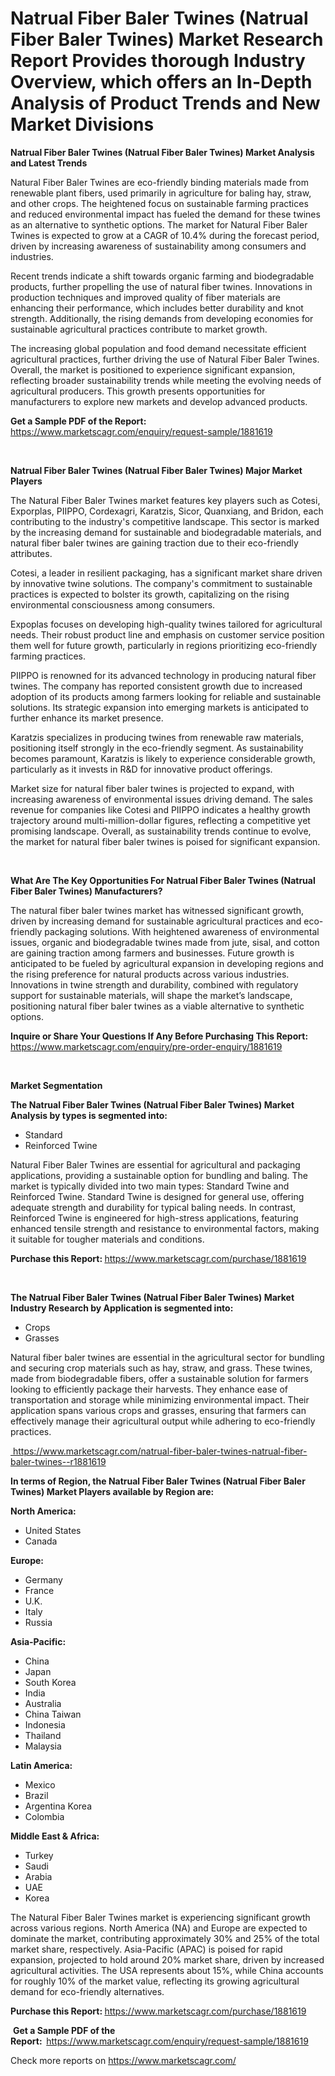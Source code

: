 <p><h1>Natrual Fiber Baler Twines (Natrual Fiber Baler Twines) Market Research Report Provides thorough Industry Overview, which offers an In-Depth Analysis of Product Trends and New Market Divisions</h1></p><p><strong>Natrual Fiber Baler Twines (Natrual Fiber Baler Twines) Market Analysis and Latest Trends</strong></p>
<p><p>Natural Fiber Baler Twines are eco-friendly binding materials made from renewable plant fibers, used primarily in agriculture for baling hay, straw, and other crops. The heightened focus on sustainable farming practices and reduced environmental impact has fueled the demand for these twines as an alternative to synthetic options. The market for Natural Fiber Baler Twines is expected to grow at a CAGR of 10.4% during the forecast period, driven by increasing awareness of sustainability among consumers and industries.</p><p>Recent trends indicate a shift towards organic farming and biodegradable products, further propelling the use of natural fiber twines. Innovations in production techniques and improved quality of fiber materials are enhancing their performance, which includes better durability and knot strength. Additionally, the rising demands from developing economies for sustainable agricultural practices contribute to market growth.</p><p>The increasing global population and food demand necessitate efficient agricultural practices, further driving the use of Natural Fiber Baler Twines. Overall, the market is positioned to experience significant expansion, reflecting broader sustainability trends while meeting the evolving needs of agricultural producers. This growth presents opportunities for manufacturers to explore new markets and develop advanced products.</p></p>
<p><strong>Get a Sample PDF of the Report:&nbsp;</strong> <a href="https://www.marketscagr.com/enquiry/request-sample/1881619?utm_campaign=2008&utm_medium=2&utm_source=Github&utm_content=ia&utm_term=04022025&utm_id=natrual-fiber-baler-twines-natrual-fiber-baler-twines">https://www.marketscagr.com/enquiry/request-sample/1881619</a></p>
<p>&nbsp;</p>
<p><strong>Natrual Fiber Baler Twines (Natrual Fiber Baler Twines) Major Market Players</strong></p>
<p><p>The Natural Fiber Baler Twines market features key players such as Cotesi, Exporplas, PIIPPO, Cordexagri, Karatzis, Sicor, Quanxiang, and Bridon, each contributing to the industry's competitive landscape. This sector is marked by the increasing demand for sustainable and biodegradable materials, and natural fiber baler twines are gaining traction due to their eco-friendly attributes.</p><p>Cotesi, a leader in resilient packaging, has a significant market share driven by innovative twine solutions. The company's commitment to sustainable practices is expected to bolster its growth, capitalizing on the rising environmental consciousness among consumers.</p><p>Expoplas focuses on developing high-quality twines tailored for agricultural needs. Their robust product line and emphasis on customer service position them well for future growth, particularly in regions prioritizing eco-friendly farming practices.</p><p>PIIPPO is renowned for its advanced technology in producing natural fiber twines. The company has reported consistent growth due to increased adoption of its products among farmers looking for reliable and sustainable solutions. Its strategic expansion into emerging markets is anticipated to further enhance its market presence.</p><p>Karatzis specializes in producing twines from renewable raw materials, positioning itself strongly in the eco-friendly segment. As sustainability becomes paramount, Karatzis is likely to experience considerable growth, particularly as it invests in R&D for innovative product offerings.</p><p>Market size for natural fiber baler twines is projected to expand, with increasing awareness of environmental issues driving demand. The sales revenue for companies like Cotesi and PIIPPO indicates a healthy growth trajectory around multi-million-dollar figures, reflecting a competitive yet promising landscape. Overall, as sustainability trends continue to evolve, the market for natural fiber baler twines is poised for significant expansion.</p></p>
<p>&nbsp;</p>
<p><strong>What Are The Key Opportunities For Natrual Fiber Baler Twines (Natrual Fiber Baler Twines) Manufacturers?</strong></p>
<p><p>The natural fiber baler twines market has witnessed significant growth, driven by increasing demand for sustainable agricultural practices and eco-friendly packaging solutions. With heightened awareness of environmental issues, organic and biodegradable twines made from jute, sisal, and cotton are gaining traction among farmers and businesses. Future growth is anticipated to be fueled by agricultural expansion in developing regions and the rising preference for natural products across various industries. Innovations in twine strength and durability, combined with regulatory support for sustainable materials, will shape the market’s landscape, positioning natural fiber baler twines as a viable alternative to synthetic options.</p></p>
<p><strong>Inquire or Share Your Questions If Any Before Purchasing This Report:</strong> <a href="https://www.marketscagr.com/enquiry/pre-order-enquiry/1881619?utm_campaign=2008&utm_medium=2&utm_source=Github&utm_content=ia&utm_term=04022025&utm_id=natrual-fiber-baler-twines-natrual-fiber-baler-twines">https://www.marketscagr.com/enquiry/pre-order-enquiry/1881619</a></p>
<p>&nbsp;</p>
<p><strong>Market Segmentation</strong></p>
<p><strong>The Natrual Fiber Baler Twines (Natrual Fiber Baler Twines) Market Analysis by types is segmented into:</strong></p>
<p><ul><li>Standard</li><li>Reinforced Twine</li></ul></p>
<p><p>Natural Fiber Baler Twines are essential for agricultural and packaging applications, providing a sustainable option for bundling and baling. The market is typically divided into two main types: Standard Twine and Reinforced Twine. Standard Twine is designed for general use, offering adequate strength and durability for typical baling needs. In contrast, Reinforced Twine is engineered for high-stress applications, featuring enhanced tensile strength and resistance to environmental factors, making it suitable for tougher materials and conditions.</p></p>
<p><strong>Purchase this Report:&nbsp;</strong><a href="https://www.marketscagr.com/purchase/1881619?utm_campaign=2008&utm_medium=2&utm_source=Github&utm_content=ia&utm_term=04022025&utm_id=natrual-fiber-baler-twines-natrual-fiber-baler-twines">https://www.marketscagr.com/purchase/1881619</a></p>
<p>&nbsp;</p>
<p><strong>The Natrual Fiber Baler Twines (Natrual Fiber Baler Twines) Market Industry Research by Application is segmented into:</strong></p>
<p><ul><li>Crops</li><li>Grasses</li></ul></p>
<p><p>Natural fiber baler twines are essential in the agricultural sector for bundling and securing crop materials such as hay, straw, and grass. These twines, made from biodegradable fibers, offer a sustainable solution for farmers looking to efficiently package their harvests. They enhance ease of transportation and storage while minimizing environmental impact. Their application spans various crops and grasses, ensuring that farmers can effectively manage their agricultural output while adhering to eco-friendly practices.</p></p>
<p><a href="https://www.marketscagr.com/natrual-fiber-baler-twines-natrual-fiber-baler-twines--r1881619?utm_campaign=2008&utm_medium=2&utm_source=Github&utm_content=ia&utm_term=04022025&utm_id=natrual-fiber-baler-twines-natrual-fiber-baler-twines">&nbsp;https://www.marketscagr.com/natrual-fiber-baler-twines-natrual-fiber-baler-twines--r1881619</a></p>
<p><strong>In terms of Region, the Natrual Fiber Baler Twines (Natrual Fiber Baler Twines) Market Players available by Region are:</strong></p>
<p>
    <p> <strong> North America: </strong>
        <ul>
            <li>United States</li>
            <li>Canada</li>
        </ul>
        </p> 
    <p> <strong> Europe: </strong>
        <ul>
            <li>Germany</li>
            <li>France</li>
            <li>U.K.</li>
            <li>Italy</li>
            <li>Russia</li>
        </ul>
        </p> 
    <p> <strong> Asia-Pacific: </strong>
        <ul>
            <li>China</li>
            <li>Japan</li>
            <li>South Korea</li>
            <li>India</li>
            <li>Australia</li>
            <li>China Taiwan</li>
            <li>Indonesia</li>
            <li>Thailand</li>
            <li>Malaysia</li>
        </ul>
        </p> 
    <p> <strong> Latin America: </strong>
        <ul>
            <li>Mexico</li>
            <li>Brazil</li>
            <li>Argentina Korea</li>
            <li>Colombia</li>
        </ul>
        </p> 
    <p> <strong> Middle East & Africa: </strong>
        <ul>
            <li>Turkey</li>
            <li>Saudi</li>
            <li>Arabia</li>
            <li>UAE</li>
            <li>Korea</li>
        </ul>
    </p>
    </p>
<p><p>The Natural Fiber Baler Twines market is experiencing significant growth across various regions. North America (NA) and Europe are expected to dominate the market, contributing approximately 30% and 25% of the total market share, respectively. Asia-Pacific (APAC) is poised for rapid expansion, projected to hold around 20% market share, driven by increased agricultural activities. The USA represents about 15%, while China accounts for roughly 10% of the market value, reflecting its growing agricultural demand for eco-friendly alternatives.</p></p>
<p><strong>Purchase this Report: </strong><a href="https://www.marketscagr.com/purchase/1881619?utm_campaign=2008&utm_medium=2&utm_source=Github&utm_content=ia&utm_term=04022025&utm_id=natrual-fiber-baler-twines-natrual-fiber-baler-twines">https://www.marketscagr.com/purchase/1881619</a></p>
<p>&nbsp;<strong>Get a Sample PDF of the Report:&nbsp;&nbsp;</strong><a href="https://www.marketscagr.com/enquiry/request-sample/1881619?utm_campaign=2008&utm_medium=2&utm_source=Github&utm_content=ia&utm_term=04022025&utm_id=natrual-fiber-baler-twines-natrual-fiber-baler-twines">https://www.marketscagr.com/enquiry/request-sample/1881619</a></p>
<p><strong></strong></p>
<p>Check more reports on <a href="https://www.marketscagr.com/?utm_campaign=2008&utm_medium=2&utm_source=Github&utm_content=ia&utm_term=04022025&utm_id=natrual-fiber-baler-twines-natrual-fiber-baler-twines">https://www.marketscagr.com/</a></p>